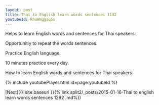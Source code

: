 ```yaml
---
layout: post
title: Thai to English learn words sentences 1142 
youtubeId: RhuWmqgaq5s
---
```

 
 
Helps to learn English words and sentences for Thai speakers.

Opportunitiy to repeat the words sentences. 

Practice English language. 
 
10 minutes practice every day. 
 
How to learn English words and sentences for Thai speakers 
 
{% include youtubePlayer.html id=page.youtubeId %}
 
 
[Next]({{ site.baseurl }}{% link  split2/_posts/2015-01-16-Thai to english learn words sentences 1292 .md%})
 
